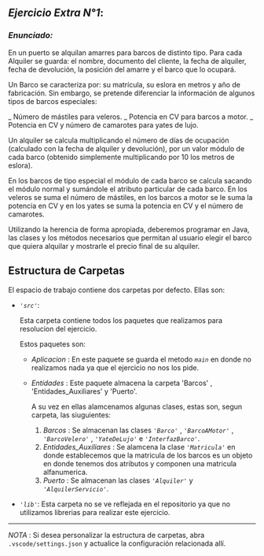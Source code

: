 ## *Ejercicio Extra N°1*:

### *Enunciado:*

En un puerto se alquilan amarres para barcos de distinto tipo. Para cada Alquiler se guarda: el
nombre, documento del cliente, la fecha de alquiler, fecha de devolución, la posición del
amarre y el barco que lo ocupará.

Un Barco se caracteriza por: su matrícula, su eslora en metros y año de fabricación.
Sin embargo, se pretende diferenciar la información de algunos tipos de barcos especiales:

  _ Número de mástiles para veleros.
  _ Potencia en CV para barcos a motor.
  _ Potencia en CV y número de camarotes para yates de lujo.

Un alquiler se calcula multiplicando el número de días de ocupación (calculado con la fecha de
alquiler y devolución), por un valor módulo de cada barco (obtenido simplemente
multiplicando por 10 los metros de eslora).

En los barcos de tipo especial el módulo de cada barco se calcula sacando el módulo normal y
sumándole el atributo particular de cada barco. En los veleros se suma el número de mástiles,
en los barcos a motor se le suma la potencia en CV y en los yates se suma la potencia en CV y
el número de camarotes.

Utilizando la herencia de forma apropiada, deberemos programar en Java, las clases y los
métodos necesarios que permitan al usuario elegir el barco que quiera alquilar y mostrarle el
precio final de su alquiler.

## Estructura de Carpetas

El espacio de trabajo contiene dos carpetas por defecto.
Ellas son:

+ *`'src'`*:
    <p>Esta carpeta contiene todos los paquetes que realizamos para resolucion del ejercicio.</p>

    Estos paquetes son:
    + *Aplicacion* : En este paquete se guarda el metodo *`main`* en donde no realizamos nada ya que el ejercicio no nos los pide.

    + *Entidades* : Este paquete almacena la carpeta 'Barcos' , 'Entidades_Auxiliares' y 'Puerto'.
  
      A su vez en ellas alamcenamos algunas clases, estas son, segun carpeta, las siuguientes:
      
      1)  *Barcos* : Se almacenan las clases *`'Barco'`* , *`'BarcoAMotor'`* , *`'BarcoVelero'`* , *`'YateDeLujo'`* e *`'InterfazBarco'`*.
      2)  *Entidades_Auxiliares* : Se alamcena la clase *`'Matricula'`* en donde establecemos que la matricula de los barcos es un objeto en donde                tenemos dos atributos y componen una matricula alfanumerica.
      3) *Puerto* : Se almacenan las clases *`'Alquiler'`* y *`'AlquilerServicio'`*.


+ *`'lib'`*: Esta carpeta no se ve reflejada en el repositorio ya que no utilizamos librerias para realizar este ejercicio.

---

*NOTA* : Si desea personalizar la estructura de carpetas, abra `.vscode/settings.json` y actualice la configuración relacionada allí.
